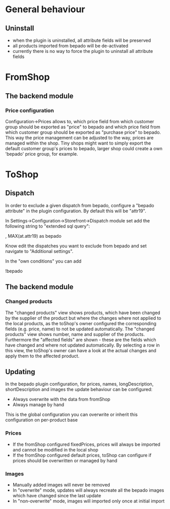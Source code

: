 # General behaviour

## Uninstall

 - when the plugin is uninstalled, all attribute fields will be preserved
 - all products imported from bepado will be de-activated
 - currently there is no way to force the plugin to uninstall all attribute fields



# FromShop
## The backend module
### Price configuration

Configuration->Prices allows to, which price field from which customer group should be exported as "price" to bepado and which price field from which customer group should be exported as "purchase price" to bepado.
This way the price management can be adjusted to the way, prices are managed within the shop.
Tiny shops might want to simply export the default customer group's prices to bepado, larger shop could create a own 'bepado' price group, for example.


# ToShop
## Dispatch
In order to exclude a given dispatch from bepado, configure a "bepado attribute" in the plugin configuration. By default this will be "attr19".

In Settings->Configuration->Storefront->Dispatch module set add the following string to "extended sql query":

, MAX(at.attr19) as bepado

Know edit the dispatches you want to exclude from bepado and set navigate to "Additional settings".

In the "own conditions" you can add

!bepado

## The backend module
### Changed products
The "changed products" view shows products, which have been changed by the supplier of the product but where the changes where not applied to the local products, as the toShop's owner configured the corresponding fields (e.g. price, name) to not be updated automatically.
The "changed products" view shows number, name and supplier of the products. Furthermore the "affected fields" are shown - these are the fields which have changed and where not updated automatically.
By selecting a row in this view, the toShop's owner can have a look at the actual changes and apply them to the affected product.

## Updating
 In the bepado plugin configuration, for prices, names, longDescription, shortDescription and images the update behaviour can be configured:

 - Always overwrite with the data from fromShop
 - Always manage by hand

This is the global configuration you can overwrite or inherit this configuration on per-product base

### Prices

- If the fromShop configured fixedPrices, prices will always be imported and cannot be modified in the local shop
- If the fromShop configured default prices, toShop can configure if prices should be overwritten or managed by hand

### Images 

- Manually added images will never be removed
- In "overwrite" mode, updates will always recreate all the bepado images which have changed since the last update
- In "non-overwrite" mode, images will imported only once at initial import

